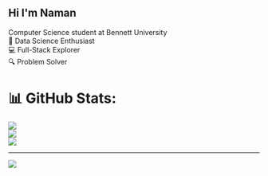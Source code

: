 ## Hi I'm Naman 

Computer Science student at Bennett University </br>
🧠 Data Science Enthusiast  </br>
💻 Full-Stack Explorer  </br>
🔍 Problem Solver </br>

# 📊 GitHub Stats:
![](https://github-readme-stats.vercel.app/api?username=naman33&theme=dark&hide_border=false&include_all_commits=false&count_private=false)<br/>
![](https://nirzak-streak-stats.vercel.app/?user=naman33&theme=dark&hide_border=false)<br/>
![](https://github-readme-stats.vercel.app/api/top-langs/?username=naman33&theme=dark&hide_border=false&include_all_commits=false&count_private=false&layout=compact)

---
[![](https://visitcount.itsvg.in/api?id=naman33&icon=0&color=0)](https://visitcount.itsvg.in)

<!-- Proudly created with GPRM ( https://gprm.itsvg.in ) -->
